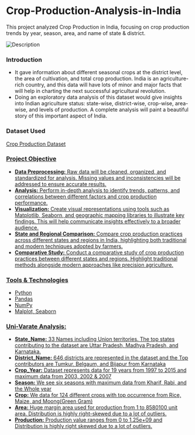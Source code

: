 # Crop-Production-Analysis-in-India
This project analyzed Crop Production in India, focusing on crop production trends by year, season, area, and name of state &amp; district.

![Description](https://i.gifer.com/EyEy.gif)


### Introduction
- It gave information about different seasonal crops at the district level, the area of cultivation, and total crop production. India is an agriculture-rich country, and this data will have lots of minor and major facts that will help in charting the next successful agricultural revolution.
- Doing an exploratory data analysis of this dataset would give insights into Indian agriculture status: state-wise, district-wise, crop-wise, area-wise, and levels of production. A complete analysis will paint a beautiful story of this important aspect of India.


### Dataset Used
<a href="https://github.com/alinasingh/Crop-Production-Analysis-in-India/blob/main/Crop%20Production%20data.csv">Crop Production Dataset


### Project Objective
- **Data Preprocessing:** Raw data will be cleaned, organized, and standardized for analysis. Missing values and inconsistencies will be addressed to ensure accurate results.
- **Analysis:** Perform in-depth analysis to identify trends, patterns, and correlations between different factors and crop production performance.
- **Visualization:** Create visual representations using tools such as Matplotlib, Seaborn, and geographic mapping libraries to illustrate key findings. This will help communicate insights effectively to a broader audience.
- **State and Regional Comparison:** Compare crop production practices across different states and regions in India, highlighting both traditional and modern techniques adopted by farmers.
- **Comparative Study:** Conduct a comparative study of crop production practices between different states and regions. Highlight traditional methods alongside modern approaches like precision agriculture.


### Tools & Technologies
- Python
- Pandas
- NumPy
- Malplot, Seaborn

### Uni-Varate Analysis:

- **State_Name:** 33 Names including Union territories. The top states contributing to the dataset are Uttar Pradesh, Madhya Pradesh, and Karnataka.
- **District_Name:** 646 districts are represented in the dataset and the Top contributors are Tumkur, Belgaum, and Bijapur from Karnataka
- **Crop_Year:** Dataset represents data for 19 years from 1997 to 2015 and maximum data from 2003, 2002 & 2007
- **Season:** We see six seasons with maximum data from Kharif, Rabi, and the Whole year
- **Crop:** We data for 124 different crops with top occurrence from Rice, Maize, and Moong(Green Gram)
- **Area:** Huge margin area used for production from 1 to 8580100 unit area. Distribution is highly right-skewed due to a lot of outliers.
- **Production:** Production value ranges from 0 to 1.25e+09 and Distribution is highly right skewed due to a lot of outliers.







